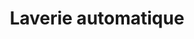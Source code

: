 ---
title: "Laverie automatique"
url: /nice/laverie-automatique-route-de-turin/
shop: blanchisserie
---